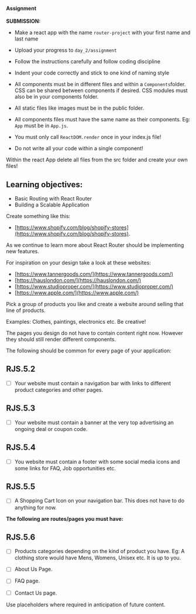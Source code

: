 #### Assignment


**SUBMISSION:**

- Make a react app with the name `router-project` with your first name and last name  
- Upload your progress to `day_2/assignment`


- Follow the instructions carefully and follow coding discipline
- Indent your code correctly and stick to one kind of naming style
- All components must be in different files and within a `Components`folder. CSS can be shared between components if desired. CSS modules must also be in your components folder. 
- All static files like images must be in the public folder.
- All components files must have the same name as their components. Eg: `App` must be in `App.js`.
- You must only call `ReactDOM.render` once in your index.js file! 
- Do not write all your code within a single component!

Within the react App delete all files from the src folder and create your own files!

## Learning objectives:
- Basic Routing with React Router
- Building a Scalable Application

Create something like this:
- [https://www.shopify.com/blog/shopify-stores](https://www.shopify.com/blog/shopify-stores).

As we continue to learn more about React Router should be implementing new features. 

For inspiration on your design take a look at these websites:
-  [https://www.tannergoods.com/](https://www.tannergoods.com/)
- [https://hauslondon.com/](https://hauslondon.com/)
- [https://www.studioproper.com/](https://www.studioproper.com/)
- [https://www.apple.com/](https://www.apple.com/)

Pick a group of products you like and create a website around selling that line of products. 

Examples: Clothes, paintings, electronics etc. Be creative!

The pages you design do not have to contain content right now. However they should still render different components.

The following should be common for every page of your application:

## RJS.5.2
- [ ] Your website must contain a navigation bar with links to different product categories and other pages.

## RJS.5.3
- [ ] Your website must contain a banner at the very top advertising an ongoing deal or coupon code.

## RJS.5.4
- [ ] You website must contain a footer with some social media icons and some links for FAQ, Job opportunities etc.

## RJS.5.5
- [ ] A Shopping Cart Icon on your navigation bar. This does not have to do anything for now.

**The following are routes/pages you must have:**
## RJS.5.6
- [ ] Products categories depending on the kind of product you have. Eg: A clothing store would have Mens, Womens, Unisex etc. It is up to you.
- [ ] About Us Page.
- [ ] FAQ page.
- [ ] Contact Us page.


Use placeholders where required in anticipation of future content. 

